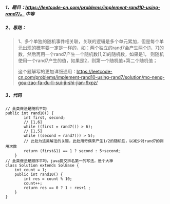 ##### 1、题目：https://leetcode-cn.com/problems/implement-rand10-using-rand7/。   中等 
##### 2、思路：
> 1、多个单独的随机事件相关联，关联的逻辑是多个单元累加，但是每个单元出现的概率要一定是一样的，如：两个独立的rand7会产生两个[1，7]的数，然后再用一个rand7产生一个随机数[1,2]的随机数，如果是1，
> 则随机使用一个rand7产生的值，如果是2，则第一个随机值+第二个随机值；
> 
> 这个题解写的更加详细通用：https://leetcode-cn.com/problems/implement-rand10-using-rand7/solution/mo-neng-gou-zao-fa-du-li-sui-ji-shi-jian-9xpz/

##### 3、代码
```
// 此类做法是随机平均
public int rand10() {
        int first, second;
        // [1,6]
        while ((first = rand7()) > 6);
        // [1,5]
        while ((second = rand7()) > 5);
        // 此处为这类解法的关键，此处用奇偶来产生1/2的随机性，以减少对rand7的调用次数
        return (first&1) == 1 ? second : 5+second;
    }
// 此类做法是顺序平均，java提交排名第一的写法，是个大神
class Solution extends SolBase {
    int count = 1;
    public int rand10() {
        int res = count % 10;
        count++;
        return res == 0 ? 1 : res+1 ;
    }
}
```
